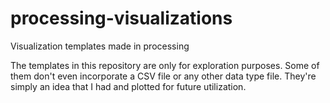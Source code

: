 # processing-visualizations
Visualization templates made in processing

The templates in this repository are only for exploration purposes. Some of them don't even incorporate a CSV file or any other data type file. They're simply an idea that I had and plotted for future utilization.
